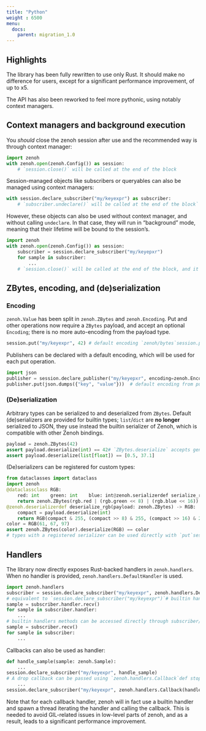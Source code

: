 ```yaml
---
title: "Python"
weight : 6500
menu:
  docs:
    parent: migration_1.0
---
```


## Highlights

The library has been fully rewritten to use only Rust. It should make no difference for users, except for a significant performance improvement, of up to x5.

The API has also been reworked to feel more pythonic, using notably context managers.

## Context managers and background execution

You *should* close the zenoh session after use and the recommended way is through context manager:

```python
import zenoh
with zenoh.open(zenoh.Config()) as session:
    # `session.close()` will be called at the end of the block
```

Session-managed objects like subscribers or queryables can also be managed using context managers:

```python
with session.declare_subscriber("my/keyexpr") as subscriber:
    # `subscriber.undeclare()` will be called at the end of the block`
```

However, these objects can also be used without context manager, and without calling `undeclare`. In that case, they will run in “background” mode, meaning that their lifetime will be bound to the session’s.

```python
import zenoh
with zenoh.open(zenoh.Config()) as session:
    subscriber = session.declare_subscriber("my/keyepxr")
    for sample in subscriber:
        ...
    # `session.close()` will be called at the end of the block, and it will undeclare the subscriber
```

## ZBytes, encoding, and (de)serialization

### Encoding

`zenoh.Value` has been split in `zenoh.ZBytes` and `zenoh.Encoding`. Put and other operations now require a `ZBytes` payload, and accept an optional `Encoding`; there is no more auto-encoding from the payload type.

```python
session.put("my/keyexpr", 42) # default encoding `zenoh/bytes`session.put("my/keyexpr", 42, encoding=zenoh.Encoding.ZENOH_INT64)
```

Publishers can be declared with a default encoding, which will be used for each put operation.

```python
import json
publisher = session.declare_publisher("my/keyepxr", encoding=zenoh.Encoding.APPLICATION_JSON)
publisher.put(json.dumps({"key", "value"}))  # default encoding from publisher `application/json`
```

### (De)serialization

Arbitrary types can be serialized to and deserialized from `ZBytes`. Default (de)serializers are provided for builtin types; `list`/`dict` are **no longer** serialized to JSON, they use instead the builtin serializer of Zenoh, which is compatible with other Zenoh bindings.

```python
payload = zenoh.ZBytes(42)
assert payload.deserialize(int) == 42# `ZBytes.deserialize` accepts generic `list`/`dict` typepayload = zenoh.ZBytes([0.5, 37.1])
assert payload.deserialize(list[float]) == [0.5, 37.1]
```

(De)serializers can be registered for custom types:

```python
from dataclasses import dataclass
import zenoh
@dataclassclass RGB:
    red: int    green: int    blue: int@zenoh.serializerdef serialize_rgb(rgb: RGB) -> zenoh.ZBytes:
    return zenoh.ZBytes(rgb.red | (rgb.green << 8) | (rgb.blue << 16))
@zenoh.deserializerdef deserialize_rgb(payload: zenoh.ZBytes) -> RGB:
    compact = payload.deserialize(int)
    return RGB(compact & 255, (compact >> 8) & 255, (compact >> 16) & 255)
color = RGB(61, 67, 97)
assert zenoh.ZBytes(color).deserialize(RGB) == color
# types with a registered serializer can be used directly with `put`session.put("my/keyexpr", color)
```

## Handlers

The library now directly exposes Rust-backed handlers in `zenoh.handlers`. When no handler is provided, `zenoh.handlers.DefaultHandler` is used.

```python
import zenoh.handlers
subscriber = session.declare_subscriber("my/keyexpr", zenoh.handlers.DefaultHandler())
# equivalent to `session.declare_subscriber("my/keyexpr")`# builtin handlers provides `try_recv`/`recv` methods and can be iterated sample_or_none = subscriber.handler.try_recv()
sample = subscriber.handler.recv()
for sample in subscriber.handler:
    ...
# builtin handlers methods can be accessed directly through subscriber/queryable object sample_or_none = subscriber.try_recv()
sample = subscriber.recv()
for sample in subscriber:
    ...
```

Callbacks can also be used as handler:

```python
def handle_sample(sample: zenoh.Sample):
    ...
session.declare_subscriber("my/keyexpr", handle_sample)
# A drop callback can be passed using `zenoh.handlers.Callback`def stop():
    ...
session.declare_subscriber("my/keyexpr", zenoh.handlers.Callback(handle_sample, stop))
```

Note that for each callback handler, zenoh will in fact use a builtin handler and spawn a thread iterating the handler and calling the callback. This is needed to avoid GIL-related issues in low-level parts of zenoh, and as a result, leads to a significant performance improvement.